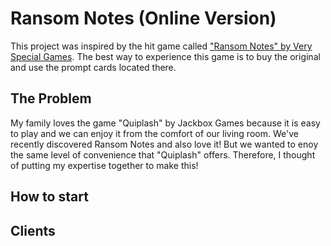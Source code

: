 # Ransom Notes (Online Version)

This project was inspired by the hit game called ["Ransom Notes" by Very Special Games](https://www.veryspecialgames.com/products/ransom-notes-the-ridiculous-word-magnet-game). The best way to experience this game is to buy the original and use the prompt cards located there. 

## The Problem

My family loves the game "Quiplash" by Jackbox Games because it is easy to play and we can enjoy it from the comfort of our living room. We've recently discovered Ransom Notes and also love it! But we wanted to enoy the same level of convenience that "Quiplash" offers. Therefore, I thought of putting my expertise together to make this!

## How to start

## Clients

